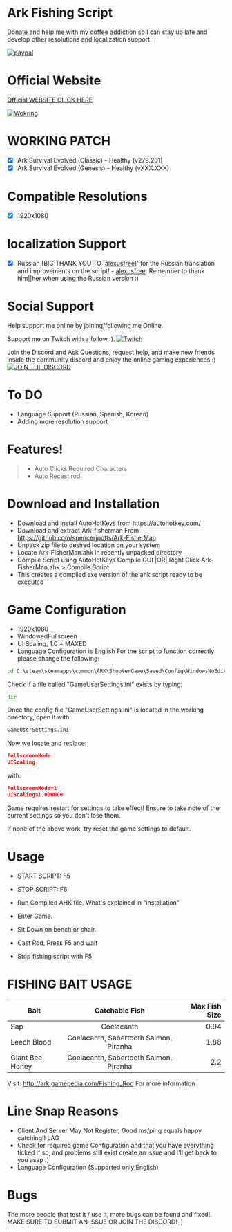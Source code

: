 # Ark Fishing Script
Donate and help me with my coffee addiction so I can stay up late and develop other resolutions and localization support.

[![paypal](https://www.paypalobjects.com/en_AU/i/btn/btn_donateCC_LG.gif)](https://www.paypal.com/cgi-bin/webscr?cmd=_donations&business=NUM5LS6HQ5CCQ&currency_code=AUD&source=url)


# Official Website
[Official WEBSITE CLICK HERE](https://www.ark-fishing-script.org/)

[![Wokring](https://img.youtube.com/vi/bXqh7yuM1sk/0.jpg)](https://www.youtube.com/watch?v=bXqh7yuM1sk&feature=youtu.be)
# WORKING PATCH
- [x] Ark Survival Evolved (Classic) - Healthy (v279.261)
- [x] Ark Survival Evolved (Genesis) - Healthy (vXXX.XXX)

# Compatible Resolutions
- [x] 1920x1080

# localization Support
- [x] Russian (BIG THANK YOU TO '[alexusfree](https://github.com/alexusfree))' for the Russian translation and improvements on the script! - [alexusfree](https://github.com/alexusfree/ARK-Fisher-Rus). Remember to thank him||her when using the Russian version :)

# Social Support
 Help support me online by joining/following me Online.

Support me on Twitch with a follow :).
[![Twitch](https://brand.twitch.tv/assets/images/twitch-extruded.png)](https://www.twitch.tv/airaid3r)
 
Join the Discord and Ask Questions, request help, and make new friends inside the community discord and enjoy the online gaming experiences :)
[![JOIN THE DISCORD](https://discordapp.com/assets/e4923594e694a21542a489471ecffa50.svg)](https://discord.gg/262RFta)

 
# To DO
- Language Support (Russian, Spanish, Korean)
- Adding more resolution support

# Features!
  > - Auto Clicks Required Characters
  > - Auto Recast rod

# Download and Installation
- Download and Install AutoHotKeys from https://autohotkey.com/
- Download and extract Ark-fisherman From https://github.com/spencerjpotts/Ark-FisherMan
- Unpack zip file to desired location on your system
- Locate Ark-FisherMan.ahk in recently unpacked directory
- Compile Script using AutoHotKeys Compile GUI |OR| Right Click Ark-FisherMan.ahk > Compile Script
- This creates a compiled exe version of the ahk script ready to be executed

# Game Configuration
- 1920x1080 
- WindowedFullscreen
- UI Scaling, 1.0 = MAXED
- Language Configuration is English
For the script to function correctly please change the following:

```cmd
cd C:\steam\steamapps\common\ARK\ShooterGame\Saved\Config\WindowsNoEditor
```
Check if a file called "GameUserSettings.ini" exists by typing:
```cmd
dir
```
Once the config file "GameUserSettings.ini" is located in the working directory, open it with:
```cmd
GameUserSettings.ini
```
Now we locate and replace:
```json
FullscreenMode
UIScaling
```
with:
```json
FullscreenMode=1
UIScaling=1.000000
```
Game requires restart for settings to take effect!
Ensure to take note of the current settings so you don't lose them.

If none of the above work, try reset the game settings to default.

# Usage
- START SCRIPT: F5
- STOP SCRIPT: F6

- Run Compiled AHK file. What's explained in "installation"
- Enter Game.
- Sit Down on bench or chair.
- Cast Rod, Press F5 and wait
- Stop fishing script with F5


# FISHING BAIT USAGE
| Bait              | Catchable Fish                      | Max Fish Size  |
| ------------- |:-------------:| -----:|
| Sap               | Coelacanth                                  |   0.94 |
| Leech Blood       | Coelacanth, Sabertooth Salmon, Piranha      |   1.88 |
| Giant Bee Honey   | Coelacanth, Sabertooth Salmon, Piranha      |    2.2 |
Visit: http://ark.gamepedia.com/Fishing_Rod For more information

# Line Snap Reasons
- Client And Server May Not Register, Good ms/ping equals happy catching!! LAG
- Check for required game Configuration and that you have everything ticked if so, and problems still exist create an issue and I'll get back to you asap :)
- Language Configuration (Supported only English)

# Bugs
The more people that test it / use it, more bugs can be found and fixed!. 
MAKE SURE TO SUBMIT AN ISSUE OR JOIN THE DISCORD! :)
